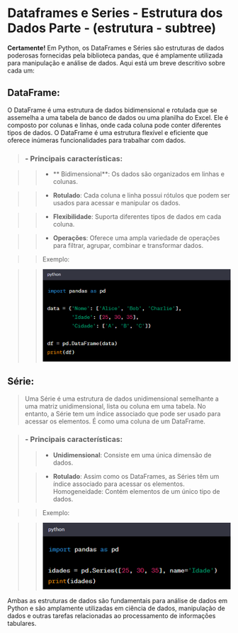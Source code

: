 # Dataframes e Series - Estrutura dos Dados Parte - (estrutura - subtree)

__Certamente!__ Em Python, os DataFrames e Séries são estruturas de dados poderosas fornecidas pela biblioteca pandas, que é amplamente utilizada para manipulação e análise de dados. Aqui está um breve descritivo sobre cada um:

## DataFrame:
O DataFrame é uma estrutura de dados bidimensional e rotulada que se assemelha a uma tabela de banco de dados ou uma planilha do Excel. Ele é composto por colunas e linhas, onde cada coluna pode conter diferentes tipos de dados. O DataFrame é uma estrutura flexível e eficiente que oferece inúmeras funcionalidades para trabalhar com dados.

> ### - Principais características:
>

>> - ** Bidimensional**: Os dados são organizados em linhas e colunas.
>

>> - **Rotulado**: Cada coluna e linha possui rótulos que podem ser usados para acessar e manipular os dados.
>

>> - **Flexibilidade**: Suporta diferentes tipos de dados em cada coluna.
>

>> - **Operações**: Oferece uma ampla variedade de operações para filtrar, agrupar, combinar e transformar dados.

>>Exemplo:

>>![Alt text](image-1.png)


## Série:
> Uma Série é uma estrutura de dados unidimensional semelhante a uma matriz unidimensional, lista ou coluna em uma tabela. No entanto, a Série tem um índice associado que pode ser usado para acessar os elementos. É como uma coluna de um DataFrame.

> ### - Principais características:
>
>> - **Unidimensional**: Consiste em uma única dimensão de dados.
>
>> - **Rotulado**: Assim como os DataFrames, as Séries têm um índice associado para acessar os elementos.
Homogeneidade: Contém elementos de um único tipo de dados.

>> Exemplo:

>> ![Alt text](image.png)

Ambas as estruturas de dados são fundamentais para análise de dados em Python e são amplamente utilizadas em ciência de dados, manipulação de dados e outras tarefas relacionadas ao processamento de informações tabulares.






